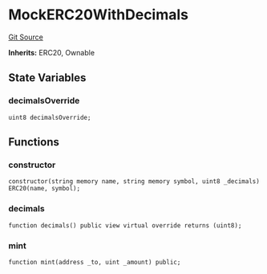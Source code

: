 # MockERC20WithDecimals
[Git Source](https://github.com/provisorDAO/arcanum-contracts/blob/275ab153e36267157a2ba5626f6cd734bad189ea/src/mocks/erc20.sol)

**Inherits:**
ERC20, Ownable


## State Variables
### decimalsOverride

```solidity
uint8 decimalsOverride;
```


## Functions
### constructor


```solidity
constructor(string memory name, string memory symbol, uint8 _decimals) ERC20(name, symbol);
```

### decimals


```solidity
function decimals() public view virtual override returns (uint8);
```

### mint


```solidity
function mint(address _to, uint _amount) public;
```

